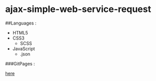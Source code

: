 # ajax-simple-web-service-request
 
##Languages : 
- HTML5
- CSS3
  - SCSS
- JavaScript
  - .json

###GitPages :

[here](https://alex-b9.github.io/ajax-simple-web-service-request/)